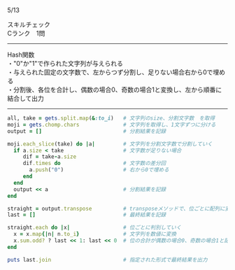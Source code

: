 5/13
 
スキルチェック  
Cランク　1問  
 
-------------------------------------------
Hash関数  
・"0"か"1"で作られた文字列が与えられる  
・与えられた固定の文字数で、左からつず分割し、足りない場合右から0で埋める  
・分割後、各位を合計し、偶数の場合0、奇数の場合1と変換し、左から順番に結合して出力  
 
-------------------------------------------
 
```ruby
all, take = gets.split.map(&:to_i)   # 文字列のsize、分割文字数　を取得
moji = gets.chomp.chars              # 文字列を取得し、1文字ずつに分ける
output = []                          # 分割結果を記録

moji.each_slice(take) do |a|         # 文字列を分割文字数で分割していく
  if a.size < take                   # 文字数が足りない場合
     dif = take-a.size
     dif.times do                    # 文字数の差分回
       a.push("0")                   # 右から0で埋める
     end
  end
  output << a                        # 分割結果を記録
end

straight = output.transpose          # transposeメソッドで、位ごとに配列に変更
last = []                            # 最終結果を記録

straight.each do |x|                 # 位ごとに判別していく
  x = x.map{|n| n.to_i}              # 文字列を数値に変換
  x.sum.odd? ? last << 1: last << 0  # 位の合計が偶数の場合0、奇数の場合1と記録
end

puts last.join                       # 指定された形式で最終結果を出力
```
